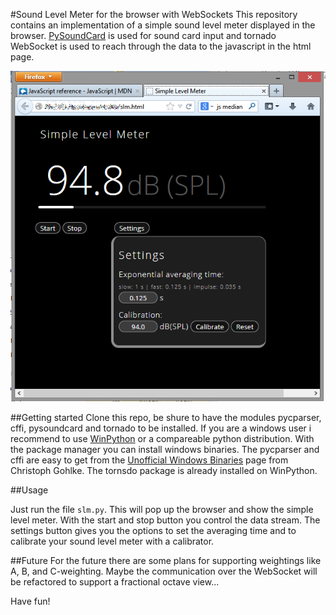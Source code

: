 #Sound Level Meter for the browser with WebSockets
This repository contains an implementation of a simple sound level meter displayed in the browser.
[PySoundCard][] is used for sound card input and tornado WebSocket is used to reach through the data to the javascript  in the html page.

<img src="https://github.com/SiggiGue/SoundLevelMeter/blob/master/screenshot.png"/>

##Getting started
Clone this repo, be shure to have the modules pycparser, cffi, pysoundcard and tornado to be installed.
If you are a windows user i recommend to use [WinPython][] or a compareable python distribution. With the package manager you can install windows binaries. The pycparser and cffi are easy to get from the [Unofficial Windows Binaries][] page from Christoph Gohlke. The tornsdo package is already installed on WinPython.

[WinPython]: http://winpython.sourceforge.net/
[Unofficial Windows Binaries]: http://www.lfd.uci.edu/~gohlke/pythonlibs/
[PySoundCard]: https://github.com/bastibe/PySoundCard
##Usage

Just run the file `slm.py`. This will pop up the browser and show the simple level meter. With the start and stop button you control the data stream. The settings button gives you the options to set the averaging time and to calibrate your sound level meter with a calibrator.

##Future
For the future there are some plans for supporting weightings like A, B, and C-weighting. Maybe the communication over the WebSocket will be refactored to support a fractional octave view...

Have fun!
